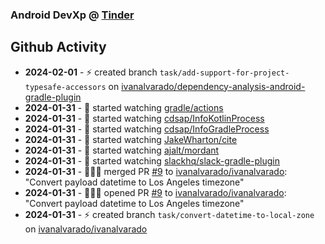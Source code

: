 ### Android DevXp @ [Tinder](https://medium.com/tinder)

## Github Activity
- **2024-02-01** - ⚡️ created branch `task/add-support-for-project-typesafe-accessors` on [ivanalvarado/dependency-analysis-android-gradle-plugin](https://github.com/ivanalvarado/dependency-analysis-android-gradle-plugin)
- **2024-01-31** - 👀 started watching [gradle/actions](https://github.com/gradle/actions)
- **2024-01-31** - 👀 started watching [cdsap/InfoKotlinProcess](https://github.com/cdsap/InfoKotlinProcess)
- **2024-01-31** - 👀 started watching [cdsap/InfoGradleProcess](https://github.com/cdsap/InfoGradleProcess)
- **2024-01-31** - 👀 started watching [JakeWharton/cite](https://github.com/JakeWharton/cite)
- **2024-01-31** - 👀 started watching [ajalt/mordant](https://github.com/ajalt/mordant)
- **2024-01-31** - 👀 started watching [slackhq/slack-gradle-plugin](https://github.com/slackhq/slack-gradle-plugin)
- **2024-01-31** - 🧑🏻‍💻 merged PR [#9](https://github.com/ivanalvarado/ivanalvarado/pull/9) to [ivanalvarado/ivanalvarado](https://github.com/ivanalvarado/ivanalvarado): "Convert payload datetime to Los Angeles timezone"
- **2024-01-31** - 🧑🏻‍💻 opened PR [#9](https://github.com/ivanalvarado/ivanalvarado/pull/9) to [ivanalvarado/ivanalvarado](https://github.com/ivanalvarado/ivanalvarado): "Convert payload datetime to Los Angeles timezone"
- **2024-01-31** - ⚡️ created branch `task/convert-datetime-to-local-zone` on [ivanalvarado/ivanalvarado](https://github.com/ivanalvarado/ivanalvarado)